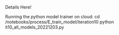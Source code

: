Details Here!

Running the python model trainer on cloud:
cd /notebooks/process/E_train_model/iteration10
python it10_all_models_20221203.py 
